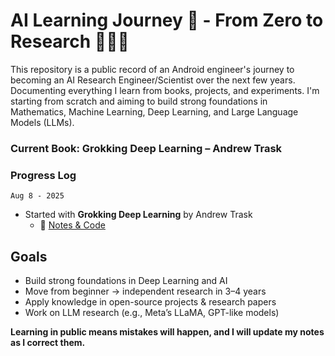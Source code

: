 # AI Learning Journey 🤖 - From Zero to Research 👨🏻‍🔬

This repository is a public record of an Android engineer's journey to becoming an AI Research Engineer/Scientist over the next few years. Documenting everything I learn from books, projects, and experiments.
I'm starting from scratch and aiming to build strong foundations in Mathematics, Machine Learning, Deep Learning, and Large Language Models (LLMs).

### Current Book: Grokking Deep Learning – Andrew Trask

### Progress Log
```Aug 8 - 2025```
- Started with **Grokking Deep Learning** by Andrew Trask
    - 📂 [Notes & Code](./books/grokking-deep-learning)

## Goals
- Build strong foundations in Deep Learning and AI
- Move from beginner → independent research in 3–4 years
- Apply knowledge in open-source projects & research papers
- Work on LLM research (e.g., Meta’s LLaMA, GPT-like models)

**Learning in public means mistakes will happen, and I will update my notes as I correct them.**

